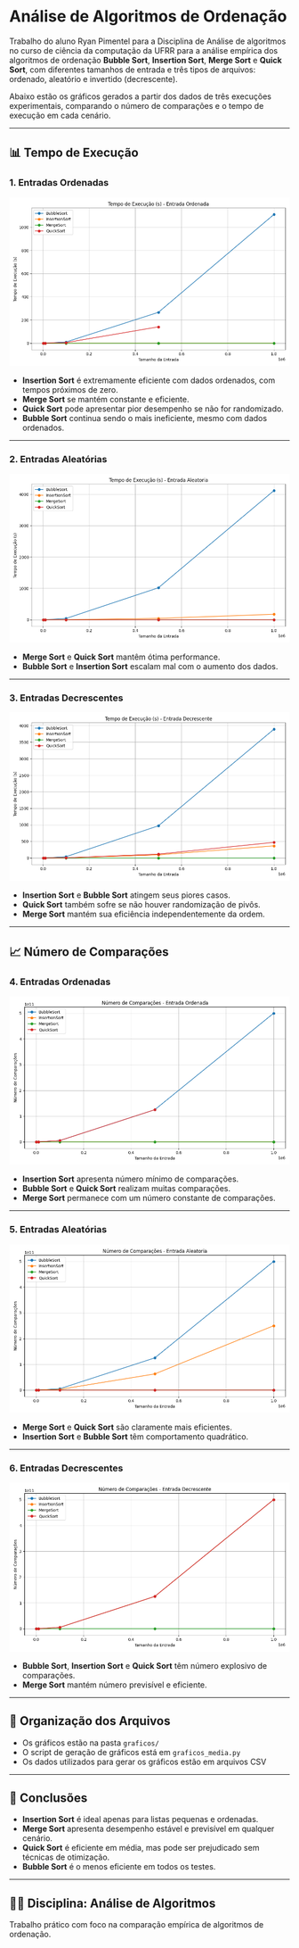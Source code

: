 # Análise de Algoritmos de Ordenação

Trabalho do aluno Ryan Pimentel para a Disciplina de Análise de algoritmos no curso de ciência da computação da UFRR para a análise empírica dos algoritmos de ordenação **Bubble Sort**, **Insertion Sort**, **Merge Sort** e **Quick Sort**, com diferentes tamanhos de entrada e três tipos de arquivos: ordenado, aleatório e invertido (decrescente).

Abaixo estão os gráficos gerados a partir dos dados de três execuções experimentais, comparando o número de comparações e o tempo de execução em cada cenário.

---

## 📊 Tempo de Execução

### 1. Entradas Ordenadas

![Tempo - Ordenada](ordenacao/graficos/tempo_ordenada.png)

- **Insertion Sort** é extremamente eficiente com dados ordenados, com tempos próximos de zero.
- **Merge Sort** se mantém constante e eficiente.
- **Quick Sort** pode apresentar pior desempenho se não for randomizado.
- **Bubble Sort** continua sendo o mais ineficiente, mesmo com dados ordenados.

---

### 2. Entradas Aleatórias

![Tempo - Aleatória](ordenacao/graficos/tempo_aleatoria.png)

- **Merge Sort** e **Quick Sort** mantêm ótima performance.
- **Bubble Sort** e **Insertion Sort** escalam mal com o aumento dos dados.

---

### 3. Entradas Decrescentes

![Tempo - Decrescente](ordenacao/graficos/tempo_decrescente.png)

- **Insertion Sort** e **Bubble Sort** atingem seus piores casos.
- **Quick Sort** também sofre se não houver randomização de pivôs.
- **Merge Sort** mantém sua eficiência independentemente da ordem.

---

## 📈 Número de Comparações

### 4. Entradas Ordenadas

![Comparações - Ordenada](ordenacao/graficos/comparacoes_ordenada.png)

- **Insertion Sort** apresenta número mínimo de comparações.
- **Bubble Sort** e **Quick Sort** realizam muitas comparações.
- **Merge Sort** permanece com um número constante de comparações.

---

### 5. Entradas Aleatórias

![Comparações - Aleatória](ordenacao/graficos/comparacoes_aleatoria.png)

- **Merge Sort** e **Quick Sort** são claramente mais eficientes.
- **Insertion Sort** e **Bubble Sort** têm comportamento quadrático.

---

### 6. Entradas Decrescentes

![Comparações - Decrescente](ordenacao/graficos/comparacoes_decrescente.png)

- **Bubble Sort**, **Insertion Sort** e **Quick Sort** têm número explosivo de comparações.
- **Merge Sort** mantém número previsível e eficiente.

---

## 📁 Organização dos Arquivos

- Os gráficos estão na pasta `graficos/`
- O script de geração de gráficos está em `graficos_media.py`
- Os dados utilizados para gerar os gráficos estão em arquivos CSV

---

## 📌 Conclusões

- **Insertion Sort** é ideal apenas para listas pequenas e ordenadas.
- **Merge Sort** apresenta desempenho estável e previsível em qualquer cenário.
- **Quick Sort** é eficiente em média, mas pode ser prejudicado sem técnicas de otimização.
- **Bubble Sort** é o menos eficiente em todos os testes.

---

## 👨‍💻 Disciplina: Análise de Algoritmos
Trabalho prático com foco na comparação empírica de algoritmos de ordenação.
